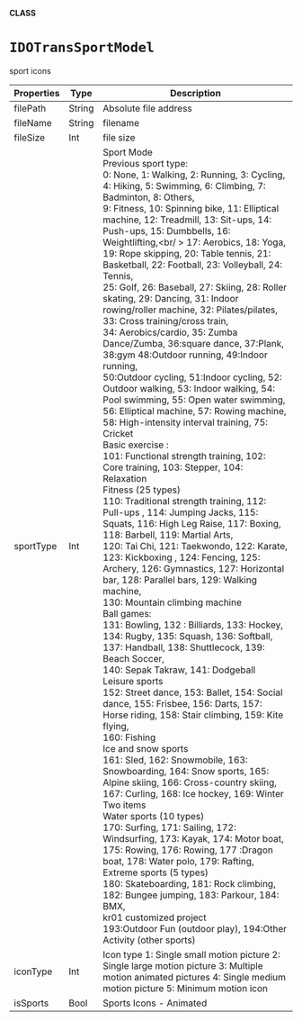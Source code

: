 **CLASS**

# `IDOTransSportModel`

sport icons

| Properties | Type   | Description                                                  |
| ---------- | ------ | ------------------------------------------------------------ |
| filePath   | String | Absolute file address                                        |
| fileName   | String | filename                                                     |
| fileSize   | Int    | file size                                                    |
| sportType  | Int    | Sport Mode<br />Previous sport type:<br/> 0: None, 1: Walking, 2: Running, 3: Cycling, 4: Hiking, 5: Swimming, 6: Climbing, 7: Badminton, 8: Others,<br/> 9: Fitness, 10: Spinning bike, 11: Elliptical machine, 12: Treadmill, 13: Sit-ups, 14: Push-ups, 15: Dumbbells, 16: Weightlifting,<br/ > 17: Aerobics, 18: Yoga, 19: Rope skipping, 20: Table tennis, 21: Basketball, 22: Football, 23: Volleyball, 24: Tennis, <br/> 25: Golf, 26: Baseball, 27: Skiing, 28: Roller skating, 29: Dancing, 31: Indoor rowing/roller machine, 32: Pilates/pilates, 33: Cross training/cross train,<br/> 34: Aerobics/cardio, 35: Zumba Dance/Zumba, 36:square dance, 37:Plank, 38:gym 48:Outdoor running, 49:Indoor running,<br/> 50:Outdoor cycling, 51:Indoor cycling, 52: Outdoor walking, 53: Indoor walking, 54: Pool swimming, 55: Open water swimming, 56: Elliptical machine, 57: Rowing machine, 58: High-intensity interval training, 75: Cricket<br/>Basic exercise :<br/> 101: Functional strength training, 102: Core training, 103: Stepper, 104: Relaxation<br/> Fitness (25 types)<br/> 110: Traditional strength training, 112: Pull-ups , 114: Jumping Jacks, 115: Squats, 116: High Leg Raise, 117: Boxing, 118: Barbell, 119: Martial Arts,<br/> 120: Tai Chi, 121: Taekwondo, 122: Karate, 123: Kickboxing , 124: Fencing, 125: Archery, 126: Gymnastics, 127: Horizontal bar, 128: Parallel bars, 129: Walking machine,<br/> 130: Mountain climbing machine<br/> Ball games:<br/> 131: Bowling, 132 : Billiards, 133: Hockey, 134: Rugby, 135: Squash, 136: Softball, 137: Handball, 138: Shuttlecock, 139: Beach Soccer,<br/> 140: Sepak Takraw, 141: Dodgeball<br/> Leisure sports<br/> 152: Street dance, 153: Ballet, 154: Social dance, 155: Frisbee, 156: Darts, 157: Horse riding, 158: Stair climbing, 159: Kite flying,<br/> 160: Fishing<br /> Ice and snow sports<br/> 161: Sled, 162: Snowmobile, 163: Snowboarding, 164: Snow sports, 165: Alpine skiing, 166: Cross-country skiing, 167: Curling, 168: Ice hockey, 169: Winter Two items<br/> Water sports (10 types)<br/> 170: Surfing, 171: Sailing, 172: Windsurfing, 173: Kayak, 174: Motor boat, 175: Rowing, 176: Rowing, 177 :Dragon boat, 178: Water polo, 179: Rafting,<br/> Extreme sports (5 types)<br/> 180: Skateboarding, 181: Rock climbing, 182: Bungee jumping, 183: Parkour, 184: BMX,<br/> kr01 customized project<br/> 193:Outdoor Fun (outdoor play), 194:Other Activity (other sports) |
| iconType   | Int    | Icon type 1: Single small motion picture 2: Single large motion picture 3: Multiple motion animated pictures 4: Single medium motion picture 5: Minimum motion icon |
| isSports   | Bool   | Sports Icons - Animated                                      |
